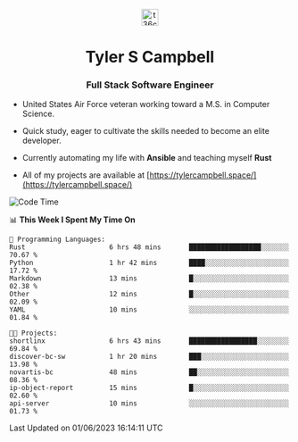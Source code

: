 <p align="center">
<a href="https://www.linkedin.com/in/t36campbell" target="blank"><img align="center" src="https://ik.imagekit.io/t36campbell/Portfolio/linkedin.png.original_m8bbGgPh6.png" alt="t36campbell" height="30" width="30" /></a>
</p>
<h1 align="center">Tyler S Campbell</h1>
<h3 align="center">Full Stack Software Engineer</h3>

* United States Air Force veteran working toward a M.S. in Computer Science.

* Quick study, eager to cultivate the skills needed to become an elite developer.

* Currently automating my life with **Ansible** and teaching myself **Rust**

* All of my projects are available at [https://tylercampbell.space/](https://tylercampbell.space/)

<!--START_SECTION:waka-->
![Code Time](http://img.shields.io/badge/Code%20Time-2%2C536%20hrs%2059%20mins-blue)

📊 **This Week I Spent My Time On** 

```text
💬 Programming Languages: 
Rust                     6 hrs 48 mins       ██████████████████░░░░░░░   70.67 % 
Python                   1 hr 42 mins        ████░░░░░░░░░░░░░░░░░░░░░   17.72 % 
Markdown                 13 mins             █░░░░░░░░░░░░░░░░░░░░░░░░   02.38 % 
Other                    12 mins             █░░░░░░░░░░░░░░░░░░░░░░░░   02.09 % 
YAML                     10 mins             ░░░░░░░░░░░░░░░░░░░░░░░░░   01.84 % 

🐱‍💻 Projects: 
shortlinx                6 hrs 43 mins       █████████████████░░░░░░░░   69.84 % 
discover-bc-sw           1 hr 20 mins        ███░░░░░░░░░░░░░░░░░░░░░░   13.98 % 
novartis-bc              48 mins             ██░░░░░░░░░░░░░░░░░░░░░░░   08.36 % 
ip-object-report         15 mins             █░░░░░░░░░░░░░░░░░░░░░░░░   02.60 % 
api-server               10 mins             ░░░░░░░░░░░░░░░░░░░░░░░░░   01.73 % 
```


 Last Updated on 01/06/2023 16:14:11 UTC
<!--END_SECTION:waka-->
